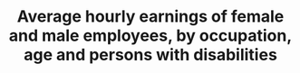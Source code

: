 ---
actual_indicator_available: Usual weekly earnings of employed full-time wage and salary
  workers by disability status, age, sex
actual_indicator_available_description: Median weekly earnings of employed full-time
  wage and salary workers who indicated they have a disability.
comments_and_limitations: Earnings data by occupation for people with a disability
  are not available.
computation_units: Median weekly earnings in U.S. dollars.
data_non_statistical: false
date_metadata_updated: October 2017
date_of_national_source_publication: Early 2017
disaggregation_categories: Disability
goal_meta_link: http://unstats.un.org/sdgs/files/metadata-compilation/Metadata-Goal-8.pdf
graph: longitudinal
graph_title: "\_Median weekly earnings in US dollars of women ages 16 and over who\
  \ indicated they have a disability, employed as full-time wage and salary workers"
graph_type: line
has_metadata: true
indicator: 8.5.1
indicator_definition: The gender wage gap measures the relative difference between
  the average hourly earnings for men and the average hourly earnings for women. It
  is computed as the difference between the gross average hourly earnings of male
  and female employees expressed as percentage of gross average hourly earnings of
  male employees. Earnings refers to regular remuneration received from employers,
  in cash and in kind, and includes direct wages and salaries for time worked or work
  done, remuneration for time not worked (e.g. paid annual leave), as well as bonuses
  and gratuities that are regularly received. It excludes contributions paid by employers
  to social security and pension schemes in respect of their employees, benefits received
  by employees under these schemes, and severance and termination pay.
indicator_name: Average hourly earnings of female and male employees, by occupation,
  age and persons with disabilities
indicator_sort_order: 08-05-01
indicator_variable: women_16_yrs_and_over
international_and_national_references: 'U.S. Bureau of Labor Statistics - www.bls.gov '
layout: indicator
national_geographical_coverage: United States
periodicity: Annual
permalink: /8-5-1/
published: true
rationale_interpretation: The gender wage gap measures the extent to which the wages
  of men differ from those of women and therefore directly addresses the target of
  "equal pay for work of equal value". When the gender pay gap equals "0", it denotes
  equality of earnings. Positive values reflect the extent to which women's earnings
  fall short of those received by men, where a value closer to "100" denotes more
  inequality than a value closer to "0". Negative values reflect the extent to which
  women's earnings are higher than men's.
reporting_status: complete
scheduled_update_by_national_source: Annual data for 2017 will be available in early
  2018
sdg_goal: 8
source_active_1: true
source_agency_staff_email_1: ITCinfo@bls.gov
source_agency_staff_name_1: BLS Division of International Technical Cooperation staff
source_agency_survey_dataset_1: U.S. Bureau of Labor Statistics/Current Population
  Survey
source_notes_1: null
source_title_1: null
source_url_1: https://www.bls.gov/cps/
target: By 2030, achieve full and productive employment and decent work for all women
  and men, including for young people and persons with disabilities, and equal pay
  for work of equal value.
target_id: '8.5'
time_period: 2009-2016
title: Average hourly earnings of female and male employees, by occupation, age and
  persons with disabilities
un_custodial_agency: ILO
un_designated_tier: '2'
us_method_of_computation: 'Source: Current Population Survey (CPS) - a monthly national
  sample household survey.   Technical Documentation and Methodology: https://www.bls.gov/cps/documentation.htm.
  Information about the disability data is also available at https://www.bls.gov/cps/cpsdisability_faq.htm'
variable_description: null
variable_notes: null
---